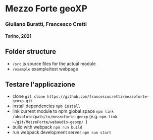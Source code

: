 # Mezzo Forte geoXP
### Giuliano Buratti, Francesco Cretti
#### Torino, 2021

## Folder structure
* `/src` js source files for the actual module
* `/example` example/test webpage

## Testare l'applicazione
* clone `git clone https://github.com/francescocretti/mezzoforte-geoxp.git`
* install dependencies `npm install`
* link current module to npm global space `npm link /absolute/path/to/mezzoforte-geoxp` (e.g. `npm link ~/git/MezzoForte/webaudio-geoxp/
`)
* build with webpack `npm run build`
* run webpack development server `npm run start`
